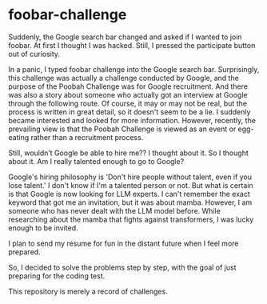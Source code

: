 # foobar-challenge
Suddenly, the Google search bar changed and asked if I wanted to join foobar. At first I thought I was hacked. Still, I pressed the participate button out of curiosity.

In a panic, I typed foobar challenge into the Google search bar. Surprisingly, this challenge was actually a challenge conducted by Google, and the purpose of the Poobah Challenge was for Google recruitment. And there was also a story about someone who actually got an interview at Google through the following route. Of course, it may or may not be real, but the process is written in great detail, so it doesn't seem to be a lie. I suddenly became interested and looked for more information. However, recently, the prevailing view is that the Poobah Challenge is viewed as an event or egg-eating rather than a recruitment process.

Still, wouldn’t Google be able to hire me?? I thought about it. So I thought about it. Am I really talented enough to go to Google?

Google's hiring philosophy is 'Don't hire people without talent, even if you lose talent.' I don't know if I'm a talented person or not. But what is certain is that Google is now looking for LLM experts. I can't remember the exact keyword that got me an invitation, but it was about mamba. However, I am someone who has never dealt with the LLM model before. While researching about the mamba that fights against transformers, I was lucky enough to be invited.

I plan to send my resume for fun in the distant future when I feel more prepared.

So, I decided to solve the problems step by step, with the goal of just preparing for the coding test.

This repository is merely a record of challenges.

